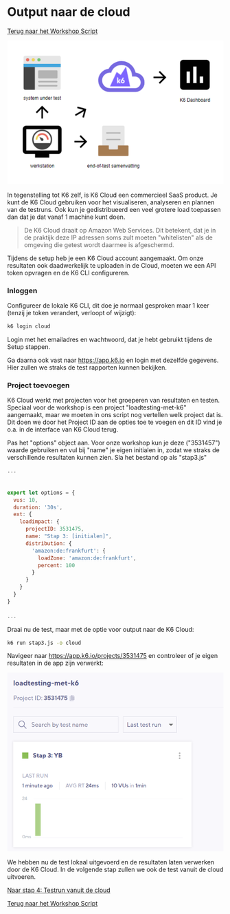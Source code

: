 # Output naar de cloud

[Terug naar het Workshop Script](handson.md)

![](/images/output1.png)

In tegenstelling tot K6 zelf, is K6 Cloud een commercieel SaaS product. Je kunt de K6 Cloud gebruiken voor het visualiseren, analyseren en plannen van de testruns. Ook kun je gedistribueerd een veel grotere load toepassen dan dat je dat vanaf 1 machine kunt doen. 

> De K6 Cloud draait op Amazon Web Services. Dit betekent, dat je in de praktijk deze IP adressen soms zult moeten "whitelisten" als de omgeving die getest wordt daarmee is afgeschermd.

Tijdens de setup heb je een K6 Cloud account aangemaakt. Om onze resultaten ook daadwerkelijk te uploaden in de Cloud, moeten we een API token opvragen en de K6 CLI configureren. 

### Inloggen

Configureer de lokale K6 CLI, dit doe je normaal gesproken maar 1 keer (tenzij je token verandert, verloopt of wijzigt):

```bash
k6 login cloud
```

Login met het emailadres en wachtwoord, dat je hebt gebruikt tijdens de Setup stappen.

Ga daarna ook vast naar https://app.k6.io en login met dezelfde gegevens. Hier zullen we straks de test rapporten kunnen bekijken. 


### Project toevoegen

K6 Cloud werkt met projecten voor het groeperen van resultaten en testen. Speciaal voor de workshop is een project "loadtesting-met-k6" aangemaakt, maar we moeten in ons script nog vertellen welk project dat is. Dit doen we door het Project ID aan de opties toe te voegen en dit ID vind je o.a. in de interface van K6 Cloud terug. 

Pas het "options" object aan. Voor onze workshop kun je deze ("3531457") waarde gebruiken en vul bij "name" je eigen initialen in, zodat we straks de verschillende resultaten kunnen zien. 
Sla het bestand op als "stap3.js"

```javascript
...


export let options = {
  vus: 10,
  duration: '30s',
  ext: {
    loadimpact: {
      projectID: 3531475,
      name: "Stap 3: [initialen]",
      distribution: {
        'amazon:de:frankfurt': {
          loadZone: 'amazon:de:frankfurt',
          percent: 100
        }
      }
    }
  }
}

...
```

Draai nu de test, maar met de optie voor output naar de K6 Cloud:

```bash
k6 run stap3.js -o cloud
```

Navigeer naar https://app.k6.io/projects/3531475 en controleer of je eigen resultaten in de app zijn verwerkt:

![](/images/stap3-1.png)

We hebben nu de test lokaal uitgevoerd en de resultaten laten verwerken door de K6 Cloud. In de volgende stap zullen we ook de test vanuit de cloud uitvoeren.

[Naar stap 4: Testrun vanuit de cloud](4-cloud.md)

[Terug naar het Workshop Script](handson.md)